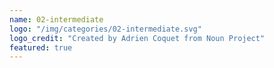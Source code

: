 ```yaml
---
name: 02-intermediate
logo: "/img/categories/02-intermediate.svg"
logo_credit: "Created by Adrien Coquet from Noun Project"
featured: true
---
```

